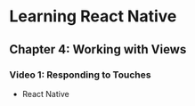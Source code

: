 # Learning React Native
## Chapter 4: Working with Views
### Video 1: Responding to Touches
- React Native
